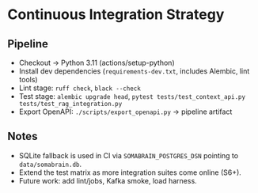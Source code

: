 # Continuous Integration Strategy

## Pipeline

- Checkout → Python 3.11 (actions/setup-python)
- Install dev dependencies (`requirements-dev.txt`, includes Alembic, lint tools)
- Lint stage: `ruff check`, `black --check`
- Test stage: `alembic upgrade head`, `pytest tests/test_context_api.py tests/test_rag_integration.py`
- Export OpenAPI: `./scripts/export_openapi.py` -> pipeline artifact

## Notes
- SQLite fallback is used in CI via `SOMABRAIN_POSTGRES_DSN` pointing to `data/somabrain.db`.
- Extend the test matrix as more integration suites come online (S6+).
- Future work: add lint/jobs, Kafka smoke, load harness.
